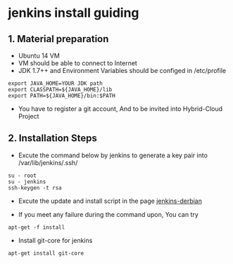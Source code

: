 # jenkins install guiding
## 1. Material preparation
* Ubuntu 14 VM
* VM should be able to connect to Internet
* JDK 1.7++ and Environment Variables should be configed in /etc/profile
```
export JAVA_HOME=YOUR JDK path
export CLASSPATH=${JAVA_HOME}/lib
export PATH=${JAVA_HOME}/bin:$PATH
```
* You have to register a git account, And to be invited into Hybrid-Cloud Project
## 2. Installation Steps
* Excute the command below by jenkins to generate a key pair into /var/lib/jenkins/.ssh/ 
```
su - root
su - jenkins
ssh-keygen -t rsa
```
* Excute the update and install script  in the page [jenkins-derbian](http://pkg.jenkins-ci.org/debian/)

* If you meet any failure during the command upon, You can try 
```
apt-get -f install
```
* Install git-core for jenkins
```
apt-get install git-core
```

